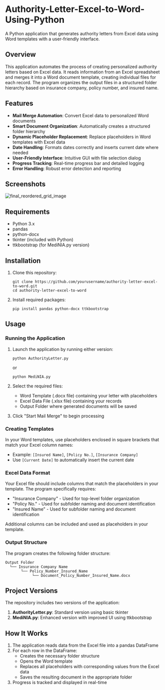 # Authority-Letter-Excel-to-Word-Using-Python

A Python application that generates authority letters from Excel data using Word templates with a user-friendly interface.

## Overview

This application automates the process of creating personalized authority letters based on Excel data. It reads information from an Excel spreadsheet and merges it into a Word document template, creating individual files for each record. The program organizes the output files in a structured folder hierarchy based on insurance company, policy number, and insured name.

## Features

- **Mail Merge Automation**: Convert Excel data to personalized Word documents
- **Smart Document Organization**: Automatically creates a structured folder hierarchy
- **Dynamic Placeholder Replacement**: Replace placeholders in Word templates with Excel data
- **Date Handling**: Formats dates correctly and inserts current date where needed
- **User-Friendly Interface**: Intuitive GUI with file selection dialog
- **Progress Tracking**: Real-time progress bar and detailed logging
- **Error Handling**: Robust error detection and reporting

## Screenshots

![final_reordered_grid_image](https://github.com/user-attachments/assets/53ea8444-3470-4f4d-980b-ca03aaa32f2c)


## Requirements

- Python 3.x
- pandas
- python-docx
- tkinter (included with Python)
- ttkbootstrap (for MediNIA.py version)

## Installation

1. Clone this repository:
   ```
   git clone https://github.com/yourusername/authority-letter-excel-to-word.git
   cd authority-letter-excel-to-word
   ```

2. Install required packages:
   ```
   pip install pandas python-docx ttkbootstrap
   ```

## Usage

### Running the Application

1. Launch the application by running either version:
   ```
   python AuthorityLetter.py
   ```
   or
   ```
   python MediNIA.py
   ```

2. Select the required files:
   - Word Template (.docx file) containing your letter with placeholders
   - Excel Data File (.xlsx file) containing your records
   - Output Folder where generated documents will be saved

3. Click "Start Mail Merge" to begin processing

### Creating Templates

In your Word templates, use placeholders enclosed in square brackets that match your Excel column names:

- Example: `[Insured Name]`, `[Policy No.]`, `[Insurance Company]`
- Use `[Current Date]` to automatically insert the current date

### Excel Data Format

Your Excel file should include columns that match the placeholders in your template. The program specifically requires:
- "Insurance Company" - Used for top-level folder organization
- "Policy No." - Used for subfolder naming and document identification
- "Insured Name" - Used for subfolder naming and document identification

Additional columns can be included and used as placeholders in your template.

### Output Structure

The program creates the following folder structure:
```
Output Folder
  └── Insurance Company Name
       └── Policy_Number_Insured_Name
            └── Document_Policy_Number_Insured_Name.docx
```

## Project Versions

The repository includes two versions of the application:

1. **AuthorityLetter.py**: Standard version using basic tkinter
2. **MediNIA.py**: Enhanced version with improved UI using ttkbootstrap

## How It Works

1. The application reads data from the Excel file into a pandas DataFrame
2. For each row in the DataFrame:
   - Creates the necessary folder structure
   - Opens the Word template
   - Replaces all placeholders with corresponding values from the Excel data
   - Saves the resulting document in the appropriate folder
3. Progress is tracked and displayed in real-time
